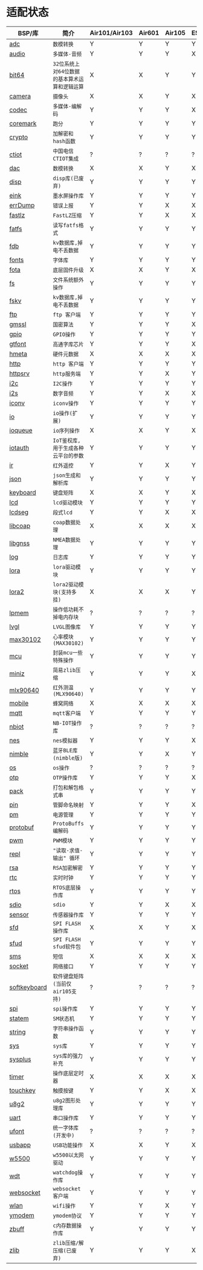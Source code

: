 # 适配状态

|BSP/库|简介|Air101/Air103|Air601|Air105|ESP32C3|ESP32S3|Air780E/Air700E|
|---|---|---|---|---|---|---|---|
|[adc](adc.md)|`数模转换`|Y|Y|Y|Y|Y|Y|
|[audio](audio.md)|`多媒体-音频`|Y|Y|Y|X|X|Y|
|[bit64](bit64.md)|`32位系统上对64位数据的基本算术运算和逻辑运算`|X|X|Y|Y|Y|Y|
|[camera](camera.md)|`摄像头`|X|X|Y|X|X|X|
|[codec](codec.md)|`多媒体-编解码`|Y|Y|Y|X|X|Y|
|[coremark](coremark.md)|`跑分`|Y|Y|Y|Y|Y|Y|
|[crypto](crypto.md)|`加解密和hash函数`|Y|Y|Y|Y|Y|Y|
|[ctiot](ctiot.md)|`中国电信CTIOT集成`|?|?|?|?|?|?|
|[dac](dac.md)|`数模转换`|X|X|Y|X|X|X|
|[disp](disp.md)|`disp库(已废弃)`|Y|Y|Y|Y|Y|Y|
|[eink](eink.md)|`墨水屏操作库`|Y|Y|Y|Y|Y|Y|
|[errDump](errDump.md)|`错误上报`|Y|Y|X|X|X|Y|
|[fastlz](fastlz.md)|`FastLZ压缩`|Y|Y|X|X|X|Y|
|[fatfs](fatfs.md)|`读写fatfs格式`|Y|Y|Y|Y|Y|Y|
|[fdb](fdb.md)|`kv数据库,掉电不丢数据`|Y|Y|Y|Y|Y|Y|
|[fonts](fonts.md)|`字体库`|Y|Y|Y|Y|Y|Y|
|[fota](fota.md)|`底层固件升级`|X|X|Y|X|X|Y|
|[fs](fs.md)|`文件系统额外操作`|Y|Y|Y|Y|Y|Y|
|[fskv](fskv.md)|`kv数据库,掉电不丢数据`|Y|Y|Y|Y|Y|Y|
|[ftp](ftp.md)|`ftp 客户端`|Y|Y|Y|Y|Y|Y|
|[gmssl](gmssl.md)|`国密算法`|Y|Y|Y|X|X|Y|
|[gpio](gpio.md)|`GPIO操作`|Y|Y|Y|Y|Y|Y|
|[gtfont](gtfont.md)|`高通字库芯片`|Y|Y|Y|X|X|Y|
|[hmeta](hmeta.md)|`硬件元数据`|X|X|X|X|X|Y|
|[http](http.md)|`http 客户端`|Y|Y|Y|Y|Y|Y|
|[httpsrv](httpsrv.md)|`http服务端`|Y|Y|X|Y|Y|Y|
|[i2c](i2c.md)|`I2C操作`|Y|Y|Y|Y|Y|Y|
|[i2s](i2s.md)|`数字音频`|Y|Y|X|X|X|Y|
|[iconv](iconv.md)|`iconv操作`|Y|Y|Y|Y|Y|Y|
|[io](io.md)|`io操作(扩展)`|Y|Y|Y|Y|Y|Y|
|[ioqueue](ioqueue.md)|`io序列操作`|X|X|Y|X|X|X|
|[iotauth](iotauth.md)|`IoT鉴权库, 用于生成各种云平台的参数`|Y|Y|Y|Y|Y|Y|
|[ir](ir.md)|`红外遥控`|Y|Y|X|Y|Y|Y|
|[json](json.md)|`json生成和解析库`|Y|Y|Y|Y|Y|Y|
|[keyboard](keyboard.md)|`键盘矩阵`|X|X|Y|X|X|X|
|[lcd](lcd.md)|`lcd驱动模块`|Y|Y|Y|Y|Y|Y|
|[lcdseg](lcdseg.md)|`段式lcd`|Y|Y|X|X|X|X|
|[libcoap](libcoap.md)|`coap数据处理`|X|X|X|X|X|X|
|[libgnss](libgnss.md)|`NMEA数据处理`|Y|Y|Y|Y|Y|Y|
|[log](log.md)|`日志库`|Y|Y|Y|Y|Y|Y|
|[lora](lora.md)|`lora驱动模块`|Y|Y|Y|Y|Y|Y|
|[lora2](lora2.md)|`lora2驱动模块(支持多挂)`|X|X|X|Y|Y|Y|
|[lpmem](lpmem.md)|`操作低功耗不掉电内存块`|?|?|?|?|?|?|
|[lvgl](lvgl.md)|`LVGL图像库`|Y|Y|Y|Y|Y|Y|
|[max30102](max30102.md)|`心率模块(MAX30102)`|Y|Y|Y|Y|Y|Y|
|[mcu](mcu.md)|`封装mcu一些特殊操作`|Y|Y|Y|Y|Y|Y|
|[miniz](miniz.md)|`简易zlib压缩`|Y|Y|Y|X|X|Y|
|[mlx90640](mlx90640.md)|`红外测温(MLX90640)`|Y|Y|Y|Y|Y|Y|
|[mobile](mobile.md)|`蜂窝网络`|X|X|X|X|X|Y|
|[mqtt](mqtt.md)|`mqtt客户端`|Y|Y|Y|Y|Y|Y|
|[nbiot](nbiot.md)|`NB-IOT操作库`|?|?|?|?|?|?|
|[nes](nes.md)|`nes模拟器`|Y|Y|Y|X|X|Y|
|[nimble](nimble.md)|`蓝牙BLE库(nimble版)`|Y|Y|X|Y|Y|X|
|[os](os.md)|`os操作`|?|?|?|?|?|?|
|[otp](otp.md)|`OTP操作库`|Y|Y|Y|X|X|Y|
|[pack](pack.md)|`打包和解包格式串`|Y|Y|Y|Y|Y|Y|
|[pin](pin.md)|`管脚命名映射`|Y|Y|Y|X|X|X|
|[pm](pm.md)|`电源管理`|Y|Y|Y|Y|Y|Y|
|[protobuf](protobuf.md)|`ProtoBuffs编解码`|Y|Y|Y|Y|Y|Y|
|[pwm](pwm.md)|`PWM模块`|Y|Y|Y|Y|Y|Y|
|[repl](repl.md)|`"读取-求值-输出" 循环`|Y|Y|Y|Y|Y|Y|
|[rsa](rsa.md)|`RSA加密解密`|Y|Y|Y|Y|Y|Y|
|[rtc](rtc.md)|`实时时钟`|Y|Y|Y|Y|Y|Y|
|[rtos](rtos.md)|`RTOS底层操作库`|Y|Y|Y|Y|Y|Y|
|[sdio](sdio.md)|`sdio`|Y|Y|X|X|X|X|
|[sensor](sensor.md)|`传感器操作库`|Y|Y|Y|Y|Y|Y|
|[sfd](sfd.md)|`SPI FLASH操作库`|X|X|Y|X|X|Y|
|[sfud](sfud.md)|`SPI FLASH sfud软件包`|Y|Y|Y|Y|Y|Y|
|[sms](sms.md)|`短信`|X|X|X|X|X|X|
|[socket](socket.md)|`网络接口`|Y|Y|Y|Y|Y|Y|
|[softkeyboard](softkeyboard.md)|`软件键盘矩阵(当前仅air105支持)`|?|?|?|?|?|?|
|[spi](spi.md)|`spi操作库`|Y|Y|Y|Y|Y|Y|
|[statem](statem.md)|`SM状态机`|Y|Y|Y|Y|Y|Y|
|[string](string.md)|`字符串操作函数`|Y|Y|Y|Y|Y|Y|
|[sys](sys.md)|`sys库`|Y|Y|Y|Y|Y|Y|
|[sysplus](sysplus.md)|`sys库的强力补充`|Y|Y|Y|Y|Y|Y|
|[timer](timer.md)|`操作底层定时器`|X|X|X|X|X|X|
|[touchkey](touchkey.md)|`触摸按键`|Y|Y|X|X|X|X|
|[u8g2](u8g2.md)|`u8g2图形处理库`|Y|Y|Y|Y|Y|Y|
|[uart](uart.md)|`串口操作库`|Y|Y|Y|Y|Y|Y|
|[ufont](ufont.md)|`统一字体库(开发中)`|?|?|?|?|?|?|
|[usbapp](usbapp.md)|`USB功能操作`|X|X|Y|X|X|X|
|[w5500](w5500.md)|`w5500以太网驱动`|Y|Y|Y|Y|Y|Y|
|[wdt](wdt.md)|`watchdog操作库`|Y|Y|Y|Y|Y|Y|
|[websocket](websocket.md)|`websocket客户端`|Y|Y|Y|Y|Y|Y|
|[wlan](wlan.md)|`wifi操作`|Y|Y|X|Y|Y|Y|
|[ymodem](ymodem.md)|`ymodem协议`|Y|Y|Y|Y|Y|Y|
|[zbuff](zbuff.md)|`c内存数据操作库`|Y|Y|Y|Y|Y|Y|
|[zlib](zlib.md)|`zlib压缩/解压缩(已废弃)`|Y|Y|Y|X|X|X|
